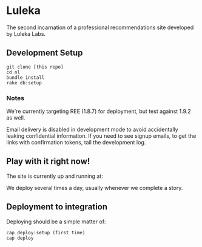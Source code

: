 # Luleka

The second incarnation of a professional recommendations site developed by Luleka Labs.

## Development Setup

    git clone [this repo]
    cd nl
    bundle install
    rake db:setup

### Notes

We're currently targeting REE (1.8.7) for deployment, but test against
1.9.2 as well.

Email delivery is disabled in development mode to avoid accidentally leaking
confidential information. If you need to see signup emails, to get the links
with confirmation tokens, tail the development log.

## Play with it right now!

The site is currently up and running at:

We deploy several times a day, usually whenever we complete a story.

## Deployment to integration

Deploying should be a simple matter of:

    cap deploy:setup (first time)
    cap deploy

